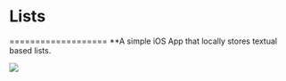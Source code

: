 # Lists
===================
**A simple iOS App that locally stores textual based lists. 

![](https://dl.dropboxusercontent.com/content_link/IUH9TQPyUnHgp2OSMuEV0B2xo2ymemO8halVdPHL9elR19AOSLZQlreXLCyzo3e3/file?dl=0)
